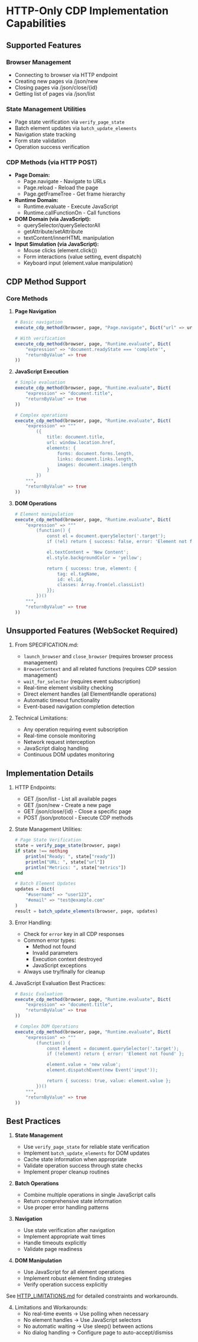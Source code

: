 # HTTP-Only CDP Implementation Capabilities

## Supported Features

### Browser Management
- Connecting to browser via HTTP endpoint
- Creating new pages via /json/new
- Closing pages via /json/close/{id}
- Getting list of pages via /json/list

### State Management Utilities
- Page state verification via `verify_page_state`
- Batch element updates via `batch_update_elements`
- Navigation state tracking
- Form state validation
- Operation success verification

### CDP Methods (via HTTP POST)
- **Page Domain:**
  - Page.navigate - Navigate to URLs
  - Page.reload - Reload the page
  - Page.getFrameTree - Get frame hierarchy
- **Runtime Domain:**
  - Runtime.evaluate - Execute JavaScript
  - Runtime.callFunctionOn - Call functions
- **DOM Domain (via JavaScript):**
  - querySelector/querySelectorAll
  - getAttribute/setAttribute
  - textContent/innerHTML manipulation
- **Input Simulation (via JavaScript):**
  - Mouse clicks (element.click())
  - Form interactions (value setting, event dispatch)
  - Keyboard input (element.value manipulation)

## CDP Method Support

### Core Methods

1. **Page Navigation**
   ```julia
   # Basic navigation
   execute_cdp_method(browser, page, "Page.navigate", Dict("url" => url))

   # With verification
   execute_cdp_method(browser, page, "Runtime.evaluate", Dict(
       "expression" => "document.readyState === 'complete'",
       "returnByValue" => true
   ))
   ```

2. **JavaScript Execution**
   ```julia
   # Simple evaluation
   execute_cdp_method(browser, page, "Runtime.evaluate", Dict(
       "expression" => "document.title",
       "returnByValue" => true
   ))

   # Complex operations
   execute_cdp_method(browser, page, "Runtime.evaluate", Dict(
       "expression" => """
           ({
               title: document.title,
               url: window.location.href,
               elements: {
                   forms: document.forms.length,
                   links: document.links.length,
                   images: document.images.length
               }
           })
       """,
       "returnByValue" => true
   ))
   ```

3. **DOM Operations**
   ```julia
   # Element manipulation
   execute_cdp_method(browser, page, "Runtime.evaluate", Dict(
       "expression" => """
           (function() {
               const el = document.querySelector('.target');
               if (!el) return { success: false, error: 'Element not found' };

               el.textContent = 'New Content';
               el.style.backgroundColor = 'yellow';

               return { success: true, element: {
                   tag: el.tagName,
                   id: el.id,
                   classes: Array.from(el.classList)
               }};
           })()
       """,
       "returnByValue" => true
   ))
   ```

## Unsupported Features (WebSocket Required)

1. From SPECIFICATION.md:
   - `launch_browser` and `close_browser` (requires browser process management)
   - `BrowserContext` and all related functions (requires CDP session management)
   - `wait_for_selector` (requires event subscription)
   - Real-time element visibility checking
   - Direct element handles (all ElementHandle operations)
   - Automatic timeout functionality
   - Event-based navigation completion detection

2. Technical Limitations:
   - Any operation requiring event subscription
   - Real-time console monitoring
   - Network request interception
   - JavaScript dialog handling
   - Continuous DOM updates monitoring

## Implementation Details

1. HTTP Endpoints:
   - GET /json/list - List all available pages
   - GET /json/new - Create a new page
   - GET /json/close/{id} - Close a specific page
   - POST /json/protocol - Execute CDP methods

2. State Management Utilities:
   ```julia
   # Page State Verification
   state = verify_page_state(browser, page)
   if state !== nothing
       println("Ready: ", state["ready"])
       println("URL: ", state["url"])
       println("Metrics: ", state["metrics"])
   end

   # Batch Element Updates
   updates = Dict(
       "#username" => "user123",
       "#email" => "test@example.com"
   )
   result = batch_update_elements(browser, page, updates)
   ```

3. Error Handling:
   - Check for `error` key in all CDP responses
   - Common error types:
     * Method not found
     * Invalid parameters
     * Execution context destroyed
     * JavaScript exceptions
   - Always use try/finally for cleanup

4. JavaScript Evaluation Best Practices:
   ```julia
   # Basic Evaluation
   execute_cdp_method(browser, page, "Runtime.evaluate", Dict(
       "expression" => "document.title",
       "returnByValue" => true
   ))

   # Complex DOM Operations
   execute_cdp_method(browser, page, "Runtime.evaluate", Dict(
       "expression" => """
           (function() {
               const element = document.querySelector('.target');
               if (!element) return { error: 'Element not found' };

               element.value = 'new value';
               element.dispatchEvent(new Event('input'));

               return { success: true, value: element.value };
           })()
       """,
       "returnByValue" => true
   ))
   ```

## Best Practices

1. **State Management**
   - Use `verify_page_state` for reliable state verification
   - Implement `batch_update_elements` for DOM updates
   - Cache state information when appropriate
   - Validate operation success through state checks
   - Implement proper cleanup routines

2. **Batch Operations**
   - Combine multiple operations in single JavaScript calls
   - Return comprehensive state information
   - Use proper error handling patterns

3. **Navigation**
   - Use state verification after navigation
   - Implement appropriate wait times
   - Handle timeouts explicitly
   - Validate page readiness

4. **DOM Manipulation**
   - Use JavaScript for all element operations
   - Implement robust element finding strategies
   - Verify operation success explicitly

See [HTTP_LIMITATIONS.md](HTTP_LIMITATIONS.md) for detailed constraints and workarounds.

4. Limitations and Workarounds:
   - No real-time events → Use polling when necessary
   - No element handles → Use JavaScript selectors
   - No automatic waiting → Use sleep() between actions
   - No dialog handling → Configure page to auto-accept/dismiss

